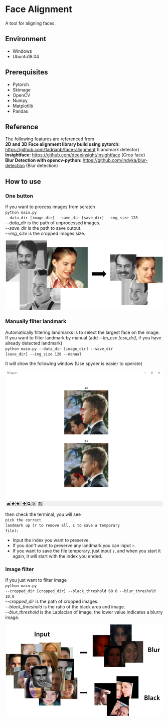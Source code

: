 # Face Alignment
A tool for aligning faces.

## Environment
* Windows
* Ubuntu18.04

## Prerequisites
* Pytorch
* Skimage
* OpenCV
* Numpy
* Matplotlib
* Pandas

## Reference
The following features are referenced from<br />
**2D and 3D Face alignment library build using pytorch:** https://github.com/1adrianb/face-alignment (Landmark detector)<br />
**Insightface:** https://github.com/deepinsight/insightface (Crop face)<br />
**Blur Detection with opencv-python:** https://github.com/indyka/blur-detection (Blur detection)<br />

## How to use
### One button
If you want to process images from scratch<br />
<code>python main.py --data_dir [image_dir] --save_dir [save_dir] --img_size 128</code><br />
*--data_dir* is the path of unprocessed images.<br />
*--save_dir* is the path to save output.<br />
*--img_size* is the cropped images size.<br />

<p align="center">
<img src="/fig/sample.png" alt="crop_sample" width="500"/>
</p>

### Manually filter landmark
Automatically filtering landmarks is to select the largest face on the image.<br />
If you want to fliter landmark by manual (add *--lm_csv [csv_dri]*, if you have already detected landmark)<br />
<code>python main.py --data_dir [image_dir] --save_dir [save_dir] --img_size 128 --manual</code><br />

It will show the following window (Use spyder is easier to operate)<br />

<p align="center">
<img src="/fig/filter_lm.png" alt="filter_lm" width="500"/>
</p>

then check the terminal, you will see<br />
<code>pick the correct landmark up (r to remove all, s to save a temporary file):</code><br />
- Input the index you want to preserve.<br />
- If you don't want to preserve any landmark you can input `r`. <br />
- If you want to save the file temporary, just input `s`, and when you start it again, it will start with the index you ended.

### Image filter
If you just want to filter image<br />
<code>python main.py --cropped_dir [cropped_dir] --black_threshold 60.0 --blur_threshold 10.0</code><br />
*--cropped_dir* is the path of cropped images.<br />
*--black_threshold* is the ratio of the black area and image.<br />
*--blur_threshold* is the Laplacian of image, the lower value indicates a blurry image.<br />

<p align="center">
<img src="/fig/filter_img.png" alt="filter_img" width="500"/>
</p>
